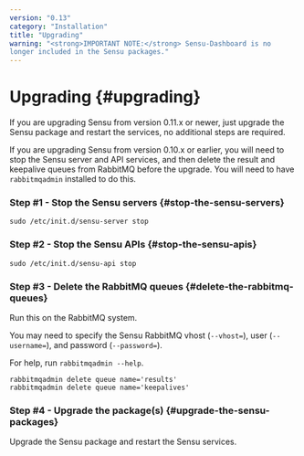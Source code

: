 ```yaml
---
version: "0.13"
category: "Installation"
title: "Upgrading"
warning: "<strong>IMPORTANT NOTE:</strong> Sensu-Dashboard is no
longer included in the Sensu packages."
---
```


# Upgrading {#upgrading}

If you are upgrading Sensu from version 0.11.x or newer, just upgrade
the Sensu package and restart the services, no additional steps are
required.

If you are upgrading Sensu from version 0.10.x or earlier, you will
need to stop the Sensu server and API services, and then delete the
result and keepalive queues from RabbitMQ before the upgrade. You will
need to have `rabbitmqadmin` installed to do this.

### Step #1 - Stop the Sensu servers {#stop-the-sensu-servers}

~~~ shell
sudo /etc/init.d/sensu-server stop
~~~

### Step #2 - Stop the Sensu APIs {#stop-the-sensu-apis}

~~~ shell
sudo /etc/init.d/sensu-api stop
~~~

### Step #3 - Delete the RabbitMQ queues {#delete-the-rabbitmq-queues}

Run this on the RabbitMQ system.

You may need to specify the Sensu RabbitMQ vhost (`--vhost=`), user
(`--username=`), and password (`--password=`).

For help, run `rabbitmqadmin --help`.

~~~ shell
rabbitmqadmin delete queue name='results'
rabbitmqadmin delete queue name='keepalives'
~~~

### Step #4 - Upgrade the package(s) {#upgrade-the-sensu-packages}

Upgrade the Sensu package and restart the Sensu services.
